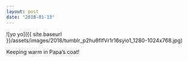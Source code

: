 ```yaml
---
layout: post
date: "2018-01-13"
---
```


![yo yo]({{ site.baseurl }}/assets/images/2018/tumblr_p2hu6fIfVr1r16syio1_1280-1024x768.jpg)

Keeping warm in Papa’s coat!
